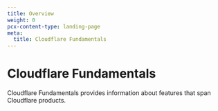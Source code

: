 ```yaml
---
title: Overview
weight: 0
pcx-content-type: landing-page
meta:
  title: Cloudflare Fundamentals
---
```


# Cloudflare Fundamentals

Cloudflare Fundamentals provides information about features that span Cloudflare products.